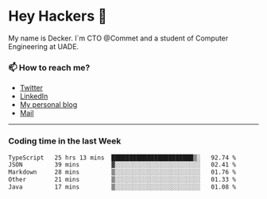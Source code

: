 # Hey Hackers 👋

My name is Decker. I`m CTO @Commet and a student of Computer Engineering at UADE.

### 📫 How to reach me?
- [Twitter](https://x.com/0xDecker) 
- [LinkedIn](https://www.linkedin.com/in/decker-urbano/) 
- [My personal blog](http://decker.sh) 
- [Mail](mailto:me@decker.sh)

---

### Coding time in the last Week

<!--START_SECTION:waka-->

```txt
TypeScript   25 hrs 13 mins  ███████████████████████▒░   92.74 %
JSON         39 mins         ▓░░░░░░░░░░░░░░░░░░░░░░░░   02.41 %
Markdown     28 mins         ▒░░░░░░░░░░░░░░░░░░░░░░░░   01.76 %
Other        21 mins         ▒░░░░░░░░░░░░░░░░░░░░░░░░   01.33 %
Java         17 mins         ▒░░░░░░░░░░░░░░░░░░░░░░░░   01.08 %
```

<!--END_SECTION:waka-->
